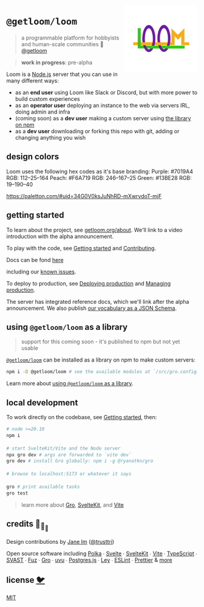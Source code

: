 [<img src="static/loom.png" align="right" width="192" height="178">](https://getloom.org)

# `@getloom/loom`

> a programmable platform for hobbyists and human-scale communities 🧺
> [@getloom](https://github.com/getloom)

> **work in progress**: pre-alpha

Loom is a [Node.js](https://nodejs.org/) server that you can use in many different ways:

- as an <strong>end user</strong> using Loom like Slack or Discord,
  but with more power to build custom experiences
- as an <strong>operator user</strong> deploying an instance to the web via servers IRL,
  doing admin and infra
- (coming soon) as a <strong>dev user</strong> making a custom server using
  [the library on npm](https://www.npmjs.com/package/@getloom/loom)
- as a <strong>dev user</strong> downloading or forking this repo with git,
  adding or changing anything you wish

## design colors

Loom uses the following hex codes as it's base branding:
Purple: #7019A4 RGB: 112–25–164
Peach: #F6A719 RGB: 246–167–25
Green: #13BE28 RGB: 19–190–40

https://paletton.com/#uid=34G0V0ksJuNhRD-mXwrvdoT-mjF

## getting started

To learn about the project, see [getloom.org/about](https://getloom.org/about).
We'll link to a video introduction with the alpha announcement.

To play with the code, see
[Getting started](https://www.getloom.org/docs/guide/admin/getting-started) and
[Contributing](CONTRIBUTING.md).

Docs can be fond [here](/docs/introduction.md)

including our
[known issues](https://www.getloom.org/docs/guide/user/known-issues).

To deploy to production, see
[Deploying production](https://www.getloom.org/docs/guide/admin/deploying-production)
and [Managing production](https://www.getloom.org/docs/guide/admin/managing-production).

The server has integrated reference docs, which we'll link after the alpha announcement.
We also publish [our vocabulary as a JSON Schema](/src/schemas/vocab.json).

## using `@getloom/loom` as a library

> support for this coming soon - it's published to npm but not yet usable

[`@getloom/loom`](https://www.npmjs.com/package/@getloom/loom)
can be installed as a library on npm to make custom servers:

```bash
npm i -D @getloom/loom # see the available modules at `/src/gro.config.ts`
```

Learn more about
[using `@getloom/loom` as a library](https://www.getloom.org/docs/guide/dev/library-usage).

## local development

To work directly on the codebase,
see [Getting started](https://www.getloom.org/docs/guide/admin/getting-started), then:

```bash
# node >=20.10
npm i

# start SvelteKit/Vite and the Node server
npx gro dev # args are forwarded to `vite dev`
gro dev # install Gro globally: npm i -g @ryanatkn/gro

# browse to localhost:5173 or whatever it says

gro # print available tasks
gro test
```

> learn more about [Gro](https://github.com/grogarden/gro),
> [SvelteKit](https://kit.svelte.dev/), and
> [Vite](https://vitejs.dev/)

## credits 🐢<sub>🐢</sub><sub><sub>🐢</sub></sub>

Design contributions by [Jane Im](https://imjane.net/) ([@trusttri](https://github.com/trusttri))

Open source software including
[Polka](https://github.com/lukeed/polka) ∙
[Svelte](https://github.com/sveltejs/svelte) ∙
[SvelteKit](https://github.com/sveltejs/kit) ∙
[Vite](https://github.com/vitejs/vite) ∙
[TypeScript](https://github.com/microsoft/TypeScript) ∙
[SVAST](https://github.com/pngwn/MDsveX) ∙
[Fuz](https://github.com/fuz-dev/fuz) ∙
[Gro](https://github.com/grogarden/gro) ∙
[uvu](https://github.com/lukeed/uvu) ∙
[Postgres.js](https://github.com/porsager/postgres) ∙
[Ley](https://github.com/lukeed/ley) ∙
[ESLint](https://github.com/eslint/eslint) ∙
[Prettier](https://github.com/prettier/prettier)
& [more](package.json)

## license [🐦](https://en.wikipedia.org/wiki/Free_and_open-source_software)

[MIT](LICENSE)

